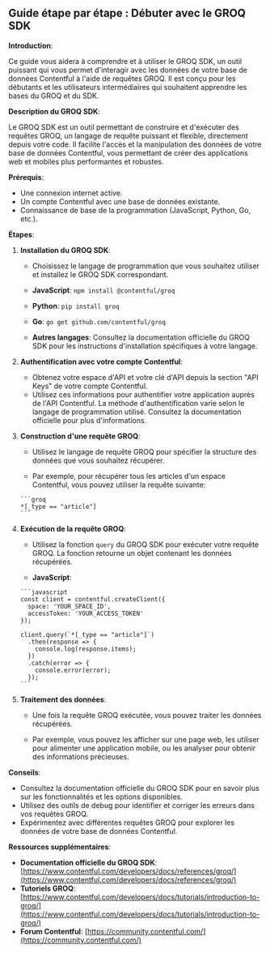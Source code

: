 ## Guide étape par étape : Débuter avec le GROQ SDK

**Introduction**:

Ce guide vous aidera à comprendre et à utiliser le GROQ SDK, un outil puissant qui vous permet d'interagir avec les données de votre base de données Contentful à l'aide de requêtes GROQ. Il est conçu pour les débutants et les utilisateurs intermédiaires qui souhaitent apprendre les bases du GROQ et du SDK.

**Description du GROQ SDK**:

Le GROQ SDK est un outil permettant de construire et d'exécuter des requêtes GROQ, un langage de requête puissant et flexible, directement depuis votre code. Il facilite l'accès et la manipulation des données de votre base de données Contentful, vous permettant de créer des applications web et mobiles plus performantes et robustes.

**Prérequis**:

* Une connexion internet active.
* Un compte Contentful avec une base de données existante.
* Connaissance de base de la programmation (JavaScript, Python, Go, etc.).

**Étapes**:

1. **Installation du GROQ SDK**:

   *  Choisissez le langage de programmation que vous souhaitez utiliser et installez le GROQ SDK correspondant. 

     * **JavaScript**: `npm install @contentful/groq`
     * **Python**: `pip install groq`
     * **Go**: `go get github.com/contentful/groq`
     * **Autres langages**: Consultez la documentation officielle du GROQ SDK pour les instructions d'installation spécifiques à votre langage.

2. **Authentification avec votre compte Contentful**:

   *  Obtenez votre espace d'API et votre clé d'API depuis la section "API Keys" de votre compte Contentful.
   *  Utilisez ces informations pour authentifier votre application auprès de l'API Contentful. La méthode d'authentification varie selon le langage de programmation utilisé. Consultez la documentation officielle pour plus d'informations.

3. **Construction d'une requête GROQ**:

   *  Utilisez le langage de requête GROQ pour spécifier la structure des données que vous souhaitez récupérer. 
     
     *  Par exemple, pour récupérer tous les articles d'un espace Contentful, vous pouvez utiliser la requête suivante:

       ```groq
       *[_type == "article"]
       ```

4. **Exécution de la requête GROQ**:

   *  Utilisez la fonction `query` du GROQ SDK pour exécuter votre requête GROQ. La fonction retourne un objet contenant les données récupérées.

     *  **JavaScript**:

       ```javascript
       const client = contentful.createClient({
         space: 'YOUR_SPACE_ID',
         accessToken: 'YOUR_ACCESS_TOKEN'
       });

       client.query(`*[_type == "article"]`)
         .then(response => {
           console.log(response.items);
         })
         .catch(error => {
           console.error(error);
         });
       ```

5. **Traitement des données**:

   *  Une fois la requête GROQ exécutée, vous pouvez traiter les données récupérées. 

     *  Par exemple, vous pouvez les afficher sur une page web, les utiliser pour alimenter une application mobile, ou les analyser pour obtenir des informations précieuses.


**Conseils**:

*  Consultez la documentation officielle du GROQ SDK pour en savoir plus sur les fonctionnalités et les options disponibles.
*  Utilisez des outils de debug pour identifier et corriger les erreurs dans vos requêtes GROQ.
*  Expérimentez avec différentes requêtes GROQ pour explorer les données de votre base de données Contentful.

**Ressources supplémentaires**:

* **Documentation officielle du GROQ SDK**: [https://www.contentful.com/developers/docs/references/groq/](https://www.contentful.com/developers/docs/references/groq/)
* **Tutoriels GROQ**: [https://www.contentful.com/developers/docs/tutorials/introduction-to-groq/](https://www.contentful.com/developers/docs/tutorials/introduction-to-groq/)
* **Forum Contentful**: [https://community.contentful.com/](https://community.contentful.com/)



